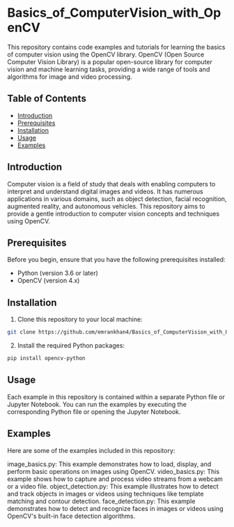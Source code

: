 # Basics_of_ComputerVision_with_OpenCV

This repository contains code examples and tutorials for learning the basics of computer vision using the OpenCV library. OpenCV (Open Source Computer Vision Library) is a popular open-source library for computer vision and machine learning tasks, providing a wide range of tools and algorithms for image and video processing.

## Table of Contents

- [Introduction](#introduction)
- [Prerequisites](#prerequisites)
- [Installation](#installation)
- [Usage](#usage)
- [Examples](#examples)
## Introduction

Computer vision is a field of study that deals with enabling computers to interpret and understand digital images and videos. It has numerous applications in various domains, such as object detection, facial recognition, augmented reality, and autonomous vehicles. This repository aims to provide a gentle introduction to computer vision concepts and techniques using OpenCV.

## Prerequisites

Before you begin, ensure that you have the following prerequisites installed:

- Python (version 3.6 or later)
- OpenCV (version 4.x)

## Installation

1. Clone this repository to your local machine:

```bash
git clone https://github.com/emrankhan4/Basics_of_ComputerVision_with_OpenCV.git
```


2. Install the required Python packages:
```bash
pip install opencv-python

```

## Usage
Each example in this repository is contained within a separate Python file or Jupyter Notebook. You can run the examples by executing the corresponding Python file or opening the Jupyter Notebook.

## Examples
Here are some of the examples included in this repository:

image_basics.py: This example demonstrates how to load, display, and perform basic operations on images using OpenCV.
video_basics.py: This example shows how to capture and process video streams from a webcam or a video file.
object_detection.py: This example illustrates how to detect and track objects in images or videos using techniques like template matching and contour detection.
face_detection.py: This example demonstrates how to detect and recognize faces in images or videos using OpenCV's built-in face detection algorithms.
